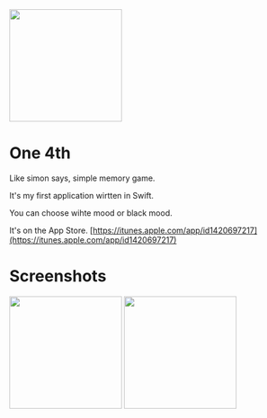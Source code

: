 
<img src="https://user-images.githubusercontent.com/33220970/49690419-0fb09480-fb31-11e8-800b-feddee337159.png" width="200">


# One 4th
Like simon says, simple memory game.

It's my first application wirtten in Swift.

You can choose wihte mood or black mood.

It's on the App Store.
[https://itunes.apple.com/app/id1420697217](https://itunes.apple.com/app/id1420697217)

Screenshots
============
<div>
<img src="https://user-images.githubusercontent.com/33220970/49690670-1a6d2880-fb35-11e8-8237-a55ed3f31266.jpg" width="200">
<img src="https://user-images.githubusercontent.com/33220970/49690672-2527bd80-fb35-11e8-9838-c83443e2849e.jpg" width="200">
</div>
